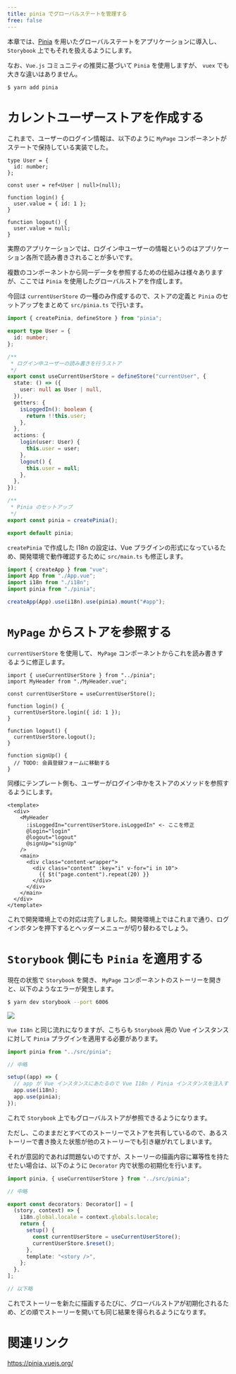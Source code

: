 ```yaml
---
title: pinia でグローバルステートを管理する
free: false
---
```


本章では、[Pinia](https://pinia.vuejs.org/) を用いたグローバルステートをアプリケーションに導入し、`Storybook` 上でもそれを扱えるようにします。

なお、`Vue.js` コミュニティの推奨に基づいて `Pinia` を使用しますが、 `vuex` でも大きな違いはありません。

```bash
$ yarn add pinia
```

# カレントユーザーストアを作成する

これまで、ユーザーのログイン情報は、以下のように `MyPage` コンポーネントがステートで保持している実装でした。

```ts:src/components/MyPage.vue
type User = {
  id: number;
};

const user = ref<User | null>(null);

function login() {
  user.value = { id: 1 };
}

function logout() {
  user.value = null;
}
```

実際のアプリケーションでは、ログイン中ユーザーの情報というのはアプリケーション各所で読み書きされることが多いです。

複数のコンポーネントから同一データを参照するための仕組みは様々ありますが、ここでは `Pinia` を使用したグローバルストアを作成します。

今回は `currentUserStore` の一種のみ作成するので、ストアの定義と `Pinia` のセットアップをまとめて `src/pinia.ts` で行います。

```ts:src/pinia.ts
import { createPinia, defineStore } from "pinia";

export type User = {
  id: number;
};

/**
 * ログイン中ユーザーの読み書きを行うストア
 */
export const useCurrentUserStore = defineStore("currentUser", {
  state: () => ({
    user: null as User | null,
  }),
  getters: {
    isLoggedIn(): boolean {
      return !!this.user;
    },
  },
  actions: {
    login(user: User) {
      this.user = user;
    },
    logout() {
      this.user = null;
    },
  },
});

/**
 * Pinia のセットアップ
 */
export const pinia = createPinia();

export default pinia;
```

`createPinia` で作成した I18n の設定は、Vue プラグインの形式になっているため、開発環境で動作確認するために `src/main.ts` も修正します。

```ts:src/main.ts
import { createApp } from "vue";
import App from "./App.vue";
import i18n from "./i18n";
import pinia from "./pinia";

createApp(App).use(i18n).use(pinia).mount("#app");
```

# `MyPage` からストアを参照する

`currentUserStore` を使用して、 `MyPage` コンポーネントからこれを読み書きするように修正します。

```ts:src/components/MyPage.vue
import { useCurrentUserStore } from "../pinia";
import MyHeader from "./MyHeader.vue";

const currentUserStore = useCurrentUserStore();

function login() {
  currentUserStore.login({ id: 1 });
}

function logout() {
  currentUserStore.logout();
}

function signUp() {
  // TODO: 会員登録フォームに移動する
}
```

同様にテンプレート側も、ユーザーがログイン中かをストアのメソッドを参照するようにします。

```html:src/components/MyPage.vue
<template>
  <div>
    <MyHeader
      :isLoggedIn="currentUserStore.isLoggedIn" <- ここを修正
      @login="login"
      @logout="logout"
      @signUp="signUp"
    />
    <main>
      <div class="content-wrapper">
        <div class="content" :key="i" v-for="i in 10">
          {{ $t("page.content").repeat(20) }}
        </div>
      </div>
    </main>
  </div>
</template>
```

これで開発環境上での対応は完了しました。開発環境上ではこれまで通り、ログインボタンを押下するとヘッダーメニューが切り替わるでしょう。

# `Storybook` 側にも `Pinia` を適用する

現在の状態で `Storybook` を開き、 `MyPage` コンポーネントのストーリーを開きと、以下のようなエラーが発生します。

```bash
$ yarn dev storybook --port 6006
```

![](https://storage.googleapis.com/zenn-user-upload/e31b268d039f-20221231.png)

`Vue I18n` と同じ流れになりますが、こちらも `Storybook` 用の Vue インスタンスに対して `Pinia` プラグインを適用する必要があります。

```ts:.storybook/preview.ts
import pinia from "../src/pinia";

// 中略

setup((app) => {
  // app が Vue インスタンスにあたるので Vue I18n / Pinia インスタンスを注入する
  app.use(i18n);
  app.use(pinia);
});
```

これで `Storybook` 上でもグローバルストアが参照できるようになります。

ただし、このままだとすべてのストーリーでストアを共有しているので、あるストーリーで書き換えた状態が他のストーリーでも引き継がれてしまいます。

それが意図的であれば問題ないのですが、ストーリーの描画内容に冪等性を持たせたい場合は、以下のように `Decorator` 内で状態の初期化を行います。

```ts:.storybook/preview.ts
import pinia, { useCurrentUserStore } from "../src/pinia";

// 中略

export const decorators: Decorator[] = [
  (story, context) => {
    i18n.global.locale = context.globals.locale;
    return {
      setup() {
        const currentUserStore = useCurrentUserStore();
        currentUserStore.$reset();
      },
      template: "<story />",
    };
  },
];

// 以下略
```

これでストーリーを新たに描画するたびに、グローバルストアが初期化されるため、どの順でストーリーを開いても同じ結果を得られるようになります。

# 関連リンク

https://pinia.vuejs.org/